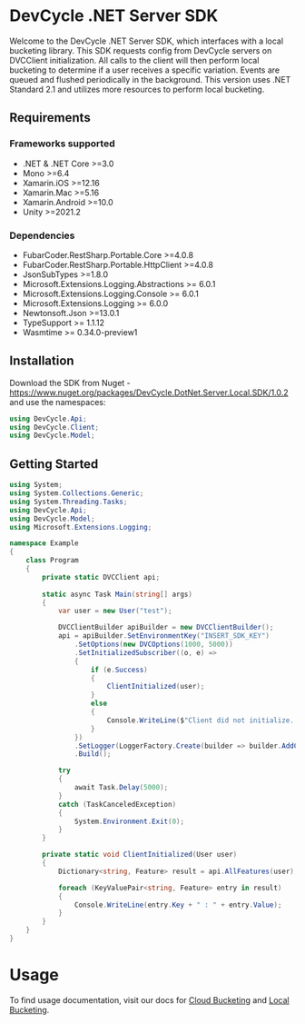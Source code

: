 # DevCycle .NET Server SDK

Welcome to the DevCycle .NET Server SDK, which interfaces with a local bucketing library. This SDK requests config from DevCycle servers on DVCClient initialization. All calls to the client will then perform local bucketing to determine if a user receives a specific variation.
Events are queued and flushed periodically in the background.
This version uses .NET Standard 2.1 and utilizes more resources to perform local bucketing.

## Requirements


### Frameworks supported
- .NET & .NET Core >=3.0
- Mono >=6.4
- Xamarin.iOS >=12.16
- Xamarin.Mac >=5.16
- Xamarin.Android >=10.0
- Unity >=2021.2

### Dependencies
- FubarCoder.RestSharp.Portable.Core >=4.0.8
- FubarCoder.RestSharp.Portable.HttpClient >=4.0.8
- JsonSubTypes >=1.8.0
- Microsoft.Extensions.Logging.Abstractions >= 6.0.1
- Microsoft.Extensions.Logging.Console >= 6.0.1
- Microsoft.Extensions.Logging >= 6.0.0
- Newtonsoft.Json >=13.0.1
- TypeSupport >= 1.1.12
- Wasmtime >= 0.34.0-preview1

## Installation
Download the SDK from Nuget - https://www.nuget.org/packages/DevCycle.DotNet.Server.Local.SDK/1.0.2
and use the namespaces:
```csharp
using DevCycle.Api;
using DevCycle.Client;
using DevCycle.Model;
```
## Getting Started

```csharp
using System;
using System.Collections.Generic;
using System.Threading.Tasks;
using DevCycle.Api;
using DevCycle.Model;
using Microsoft.Extensions.Logging;

namespace Example
{
    class Program
    {
        private static DVCClient api;
        
        static async Task Main(string[] args)
        {
            var user = new User("test");

            DVCClientBuilder apiBuilder = new DVCClientBuilder();
            api = apiBuilder.SetEnvironmentKey("INSERT_SDK_KEY")
                .SetOptions(new DVCOptions(1000, 5000))
                .SetInitializedSubscriber((o, e) =>
                {
                    if (e.Success)
                    {
                        ClientInitialized(user);
                    }
                    else
                    {
                        Console.WriteLine($"Client did not initialize. Error: {e.Error}");
                    }
                })
                .SetLogger(LoggerFactory.Create(builder => builder.AddConsole()))
                .Build();

            try
            {
                await Task.Delay(5000);
            }
            catch (TaskCanceledException)
            {
                System.Environment.Exit(0);
            }
        }

        private static void ClientInitialized(User user)
        {
            Dictionary<string, Feature> result = api.AllFeatures(user);

            foreach (KeyValuePair<string, Feature> entry in result)
            {
                Console.WriteLine(entry.Key + " : " + entry.Value);
            }
        }
    }
}
```

# Usage

To find usage documentation, visit our docs for [Cloud Bucketing](https://docs.devcycle.com/docs/sdk/server-side-sdks/dotnet-cloud) and [Local Bucketing](https://docs.devcycle.com/docs/sdk/server-side-sdks/dotnet-local).